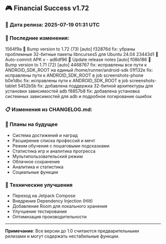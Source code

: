 ## 🎮 Financial Success v1.72

### 📅 Дата релиза: 2025-07-19 01:31 UTC

### 🔄 Последние изменения:
1564f9a 🔖 Bump version to 1.72 (73) [auto]
f32876d fix: убраны проблемные 32-битные пакеты libncurses5 для Ubuntu 24.04
23443d1 📱 Auto-commit APK v -
ad6df96 📝 Update release notes [auto]
f08b186 🔖 Bump version to 1.71 (72) [auto]
4468767 fix: исправлены все пути к ANDROID_SDK_ROOT на единый /home/runner/android-sdk
01f132e fix: исправлены пути к ANDROID_SDK_ROOT в job screenshots-phone
b0e1dbc fix: исправлены пути к ANDROID_SDK_ROOT в job screenshots-tablet
5452b5b fix: добавлена поддержка 32-битной архитектуры для установки зависимостей adb
f8857b8 fix: добавлена установка системных зависимостей для adb и подробное логирование ошибок

### 📋 Изменения из CHANGELOG.md:
### 🔮 Планы на будущее
- Система достижений и наград
- Расширение списка профессий и мечт
- Режим обучения с пошаговыми подсказками
- Статистика игр и аналитика прогресса
- Мультипользовательский режим
- Облачное сохранение
- Аналитика и статистика
- Социальные функции

### 🔧 Технические улучшения
- Переход на Jetpack Compose
- Внедрение Dependency Injection (Hilt)
- Добавление Room для локального хранения
- Улучшение тестирования
- Оптимизация производительности

---

**Примечание**: Все версии до 1.0 считаются предварительными релизами и могут содержать нестабильные функции.